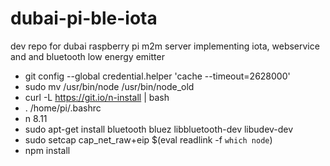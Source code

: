 # dubai-pi-ble-iota
dev repo for dubai raspberry pi m2m server implementing iota, webservice and and bluetooth low energy emitter

- git config --global credential.helper 'cache --timeout=2628000'
- sudo mv /usr/bin/node /usr/bin/node_old
- curl -L https://git.io/n-install | bash
- . /home/pi/.bashrc
- n 8.11
- sudo apt-get install bluetooth bluez libbluetooth-dev libudev-dev
- sudo setcap cap_net_raw+eip $(eval readlink -f `which node`)
- npm install